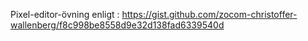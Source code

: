 Pixel-editor-övning
enligt : https://gist.github.com/zocom-christoffer-wallenberg/f8c998be8558d9e32d138fad6339540d

